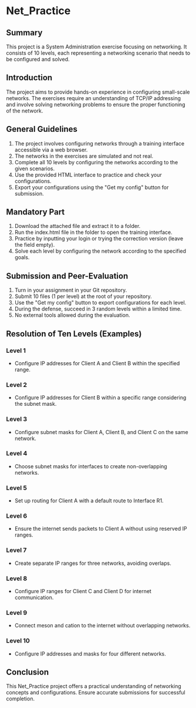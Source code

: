# Net_Practice

## Summary
This project is a System Administration exercise focusing on networking. It consists of 10 levels, each representing a networking scenario that needs to be configured and solved.

## Introduction
The project aims to provide hands-on experience in configuring small-scale networks. The exercises require an understanding of TCP/IP addressing and involve solving networking problems to ensure the proper functioning of the network.

## General Guidelines
1. The project involves configuring networks through a training interface accessible via a web browser.
2. The networks in the exercises are simulated and not real.
3. Complete all 10 levels by configuring the networks according to the given scenarios.
4. Use the provided HTML interface to practice and check your configurations.
5. Export your configurations using the "Get my config" button for submission.

## Mandatory Part
1. Download the attached file and extract it to a folder.
2. Run the index.html file in the folder to open the training interface.
3. Practice by inputting your login or trying the correction version (leave the field empty).
4. Solve each level by configuring the network according to the specified goals.

## Submission and Peer-Evaluation
1. Turn in your assignment in your Git repository.
2. Submit 10 files (1 per level) at the root of your repository.
3. Use the "Get my config" button to export configurations for each level.
4. During the defense, succeed in 3 random levels within a limited time.
5. No external tools allowed during the evaluation.

## Resolution of Ten Levels (Examples)
### Level 1
- Configure IP addresses for Client A and Client B within the specified range.

### Level 2
- Configure IP addresses for Client B within a specific range considering the subnet mask.

### Level 3
- Configure subnet masks for Client A, Client B, and Client C on the same network.

### Level 4
- Choose subnet masks for interfaces to create non-overlapping networks.

### Level 5
- Set up routing for Client A with a default route to Interface R1.

### Level 6
- Ensure the internet sends packets to Client A without using reserved IP ranges.

### Level 7
- Create separate IP ranges for three networks, avoiding overlaps.

### Level 8
- Configure IP ranges for Client C and Client D for internet communication.

### Level 9
- Connect meson and cation to the internet without overlapping networks.

### Level 10
- Configure IP addresses and masks for four different networks.

## Conclusion
This Net_Practice project offers a practical understanding of networking concepts and configurations. Ensure accurate submissions for successful completion.
